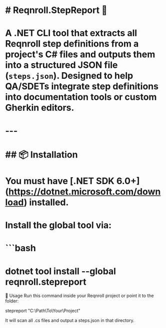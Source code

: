 # \# Reqnroll.StepReport 🧪

# 

# A .NET CLI tool that extracts all Reqnroll step definitions from a project's C# files and outputs them into a structured JSON file (`steps.json`). Designed to help QA/SDETs integrate step definitions into documentation tools or custom Gherkin editors.

# 

# ---

# 

# \## 📦 Installation

# 

# You must have \[.NET SDK 6.0+](https://dotnet.microsoft.com/download) installed.

# 

# Install the global tool via:

# 

# ```bash

# dotnet tool install --global reqnroll.stepreport

🚀 Usage
Run this command inside your Reqnroll project or point it to the folder:

stepreport "C:\Path\To\Your\Project"

It will scan all .cs files and output a steps.json in that directory.

